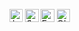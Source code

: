 <p>
  <img src="https://cdn.jsdelivr.net/gh/devicons/devicon@latest/icons/javascript/javascript-original.svg" width="24" height="24" alt="JavaScript"/>
  <img src="https://cdn.jsdelivr.net/gh/devicons/devicon@latest/icons/go/go-original.svg" width="24" height="24" alt="Golang"/>
  <img src="https://www.rustacean.net/assets/rustacean-flat-happy.svg" width="24" height="24" alt="Ferris the crab (Rust mascot)"/>
  <img src="https://upload.wikimedia.org/wikipedia/commons/1/10/2023_Obsidian_logo.svg" width="24" height="24" alt="Obsidian"/>
</p>
